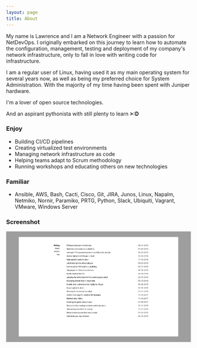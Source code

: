 ```yaml
---
layout: page
title: About
---
```


My name is Lawrence and I am a Network Engineer with a passion for NetDevOps. I originally embarked on this journey to learn how to automate the configuration, management, testing and deployment of my company's network infrastructure, only to fall in love with writing code for infrastructure.

I am a regular user of Linux, having used it as my main operating system for several years now, as well as being my preferred choice for System Administration. With the majority of my time having been spent with Juniper hardware.

I'm a lover of open source technologies. 

And an aspirant pythonista with still plenty to learn **>:D**

### Enjoy

- Building CI/CD pipelines
- Creating virtualized test environments
- Managing network infrastructure as code
- Helping teams adapt to Scrum methodology
- Running workshops and educating others on new technologies

### Familiar

- Ansible, AWS, Bash, Cacti, Cisco, Git, JIRA, Junos, Linux, Napalm, Netmiko, Nornir, Paramiko, PRTG, Python, Slack, Ubiquiti, Vagrant, VMware, Windows Server


### Screenshot

![Screenshot](screenshot.png)
